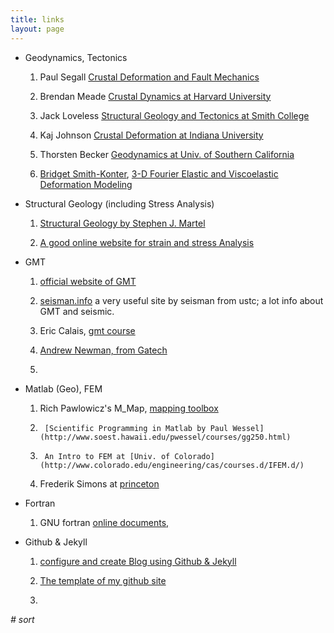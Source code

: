 ```yaml
---
title: links
layout: page
---
```


+ Geodynamics, Tectonics
	1.	Paul Segall [Crustal Deformation and Fault Mechanics](https://pangea.stanford.edu/research/CDFM/paul/)
	
	2.	Brendan Meade [Crustal Dynamics at Harvard University](http://summit.fas.harvard.edu/)
	
	3.	Jack Loveless [Structural Geology and Tectonics at Smith College ](http://www.science.smith.edu/~jloveless/Home.html)
	
	4.	Kaj Johnson [Crustal Deformation at Indiana University](http://pages.iu.edu/~kajjohns/)
	
	5.	Thorsten Becker [Geodynamics at Univ. of Southern California](http://geodynamics.usc.edu/~becker/main.html)
	
	6.	[Bridget Smith-Konter](http://www.soest.hawaii.edu/GG/FACULTY/smithkonter/index.html), [3-D Fourier Elastic and Viscoelastic Deformation Modeling](http://topex.ucsd.edu/body_force/)

+ Structural Geology (including Stress Analysis)

	1.	[Structural Geology by Stephen J. Martel](http://www.soest.hawaii.edu/martel/Courses/GG303/)
	
	2.  [A good online website for strain and stress Analysis](http://www.efunda.com/formulae/solid_mechanics/mat_mechanics/calc_principal_stress.cfm)
	

+ GMT

	1.	[official website of GMT](http://www.soest.hawaii.edu/gmt/)

	2.	[seisman.info](http://seisman.info/)
	 a very useful site by seisman from ustc;
	 a lot info about GMT and seismic.

	3.	Eric Calais, [gmt course](http://web.ics.purdue.edu/~ecalais/teaching/)

	4.	[Andrew Newman, from Gatech](http://geophysics.eas.gatech.edu/anewman/classes/Intro_GMT/)

	5.

+ Matlab (Geo), FEM

	1.	Rich Pawlowicz's M_Map, [mapping toolbox](http://www.eos.ubc.ca/~rich/map.html)

	2.  	[Scientific Programming in Matlab by Paul Wessel](http://www.soest.hawaii.edu/pwessel/courses/gg250.html)
	
	3.  	An Intro to FEM at [Univ. of Colorado](http://www.colorado.edu/engineering/cas/courses.d/IFEM.d/)
	
	4.	Frederik Simons at [princeton](http://geoweb.princeton.edu/people/simons/software.html)

+ Fortran

	1.	GNU fortran [online documents,](https://gcc.gnu.org/onlinedocs/gfortran/)
	
	
+ Github & Jekyll   

	1.	[configure and create Blog using Github & Jekyll](http://yansu.org/2014/02/12/how-to-deploy-a-blog-on-github-by-jekyll.html)

	2. 	[The template of my github site](http://lhzhang.com)
	
	3.
 

*# sort*
